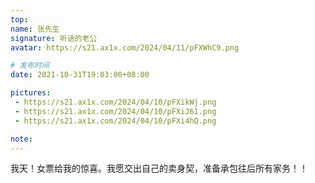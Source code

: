 ```yaml
---
top: 
name: 张先生
signature: 听话的老公
avatar: https://s21.ax1x.com/2024/04/11/pFXWhC9.png

# 发布时间
date: 2021-10-31T19:03:00+08:00

pictures:
 - https://s21.ax1x.com/2024/04/10/pFXikWj.png
 - https://s21.ax1x.com/2024/04/10/pFXiJ61.png
 - https://s21.ax1x.com/2024/04/10/pFXi4hQ.png

note: 
---
```


我天！女票给我的惊喜。我愿交出自己的卖身契，准备承包往后所有家务！！
